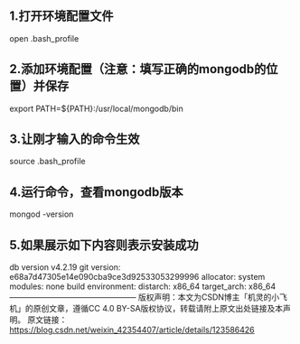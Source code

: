 ## 1.打开环境配置文件
open .bash_profile
## 2.添加环境配置（注意：填写正确的mongodb的位置）并保存
export PATH=${PATH}:/usr/local/mongodb/bin
## 3.让刚才输入的命令生效
source .bash_profile  
## 4.运行命令，查看mongodb版本
mongod -version
## 5.如果展示如下内容则表示安装成功
db version v4.2.19
git version: e68a7d47305e14e090cba9ce3d92533053299996
allocator: system
modules: none
build environment:
    distarch: x86_64
    target_arch: x86_64
————————————————
版权声明：本文为CSDN博主「机灵的小飞机」的原创文章，遵循CC 4.0 BY-SA版权协议，转载请附上原文出处链接及本声明。
原文链接：https://blog.csdn.net/weixin_42354407/article/details/123586426